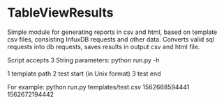 # TableViewResults
Simple module for generating reports in csv and html, 
based on template csv files, consisting InfuxDB requests and other data.
Converts valid sql requests into db requests, saves results in output csv and html file. 

Script accepts 3 String parameters:
python run.py -h

1 template path 
2 test start (in Unix format)
3 test end 

For example:
python run.py templates/test.csv 1562668594441 1562672194442
